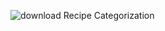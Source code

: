 ![download](https://user-images.githubusercontent.com/68982975/158501147-bebc7eb3-df4c-458c-ae18-2abb43564ecb.jpeg) Recipe Categorization

